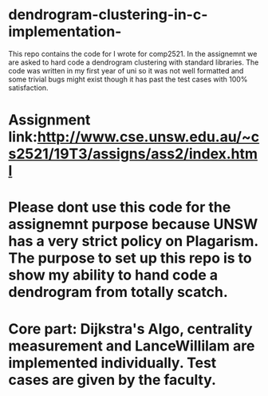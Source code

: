 # dendrogram-clustering-in-c-implementation-
This repo contains the code for I wrote for comp2521. In the assignemnt we are asked to hard code a dendrogram clustering with standard libraries.
The code was written in my first year of uni so it was not well formatted and some trivial bugs might exist though it has past the test cases with 100% satisfaction.

# Assignment link:http://www.cse.unsw.edu.au/~cs2521/19T3/assigns/ass2/index.html

# Please dont use this code for the assignemnt purpose because UNSW has a very strict policy on Plagarism. The purpose to set up this repo is to show my ability to hand code a dendrogram from totally scatch.

# Core part: Dijkstra's Algo, centrality measurement and LanceWillilam are implemented individually. Test cases are given by the faculty.

